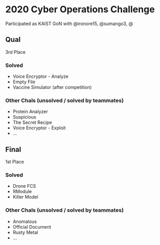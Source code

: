 # 2020 Cyber Operations Challenge

Participated as KAIST GoN with @ironore15, @sumango3, @

## Qual

3rd Place

### Solved
- Voice Encryptor - Analyze
- Empty File
- Vaccine Simulator (after competition)

### Other Chals (unsolved / solved by teammates)
- Protein Analyzer
- Suspicious
- The Secret Recipe
- Voice Encryptor - Exploit
- ...

## Final

1st Place

### Solved
- Drone FCS
- RModule
- Killer Model

### Other Chals (unsolved / solved by teammates)
- Anomalous
- Official Document
- Rusty Metal
- ...
